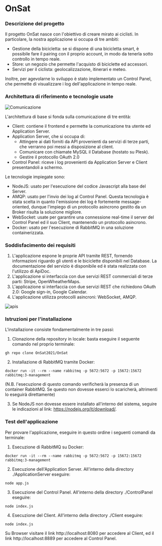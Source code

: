 # OnSat

### Descrizione del progetto
Il progetto OnSat nasce con l'obiettivo di creare mirato ai ciclisti. In particolare, la nostra applicazione si occupa di tre ambiti:
* Gestione della bicicletta: se si dispone di una bicicletta smart, è possibile fare il pairing con il proprio account, in modo da tenerla sotto controllo in tempo reale.
* Store: un negozio che permette l'acquisto di biciclette ed accessori.
* Servizi per il ciclista: geolocalizzazione, itinerari e meteo.

Inoltre, per agevolarne lo sviluppo è stato implementato un Control Panel, che permette di visualizzare i log dell'applicazione in tempo reale.

### Architettura di riferimento e tecnologie usate

![Comunicazione](https://user-images.githubusercontent.com/12523738/125704389-aebb2e84-0234-48cf-ba94-8ee50a2a8b80.png)

L'architettura di base si fonda sulla comunicazione di tre entità:
* Client: contiene il frontend e permette la comunicazione tra utente ed Application Server.
* Application Server, che si occupa di:
  * Attingere ai dati forniti da API provenienti da servizi di terze parti, che verranno poi messi a disposizione al client.
  * Comunicare con chiamate MySQL il Database (hostato su Plesk).
  * Gestire il protocollo OAuth 2.0
* Control Panel: riceve i log provenienti da Application Server e Client presentandoli a schermo. 


 
Le tecnologie impiegate sono:
* NodeJS: usato per l'esecuzione del codice Javascript alla base del Server.
* AMQP: usato per l'invio dei log al Control Panel. Questa tecnologia è stata scelta in quanto l'emissione dei log è fortemente message-oriented, dunque l'impiego di un protocollo asincrono gestito da un Broker risulta la soluzione migliore.
* WebSocket: usate per garantire una connessione real-time il server del Control Panel ed il suo Client, mantenendo un protocollo asincrono.
* Docker: usato per l'esecuzione di RabbitMQ in una soluzione containerizzata.

### Soddisfacimento dei requisiti
1. L'applicazione espone le proprie API tramite REST, fornendo informazioni riguardo gli utenti e le biciclette disponibili nel Database. La documentazione del servizio è disponibile ed è stata realizzata con l'utilizzo di ApiDoc.
2. L'applicazione si interfaccia con due servizi REST commerciali di terze parti: Stripe, OpenWheatherMaps.
3. L'applicazione si interfaccia con due servizi REST che richiedono OAuth 2.0: Google sign-in, Google Calendar.
4. L'applicazione utilizza protocolli asincroni: WebSocket, AMQP.

![apis](https://user-images.githubusercontent.com/12523738/125705117-76e444b7-5b2a-4c16-8b7e-9744d11475ac.png)

### Istruzioni per l'installazione
L'installazione consiste fondamentalmente in tre passi:
1. Clonazione della repository in locale: basta eseguire il seguente comando nel proprio terminale:
``` 
gh repo clone OnSat2021/OnSat
``` 
2. Installazione di RabbitMQ tramite Docker:
``` 
docker run -it --rm --name rabbitmq -p 5672:5672 -p 15672:15672 rabbitmq:3-management
``` 
(N.B. l'esecuzione di questo comando verificherà la presenza di un container RabbitMQ. Se questo non dovesse esserci lo scaricherà, altrimenti lo eseguirà direttamente)

3. Se NodeJS non dovesse essere installato all'interno del sistema, seguire le indicazioni al link: https://nodejs.org/it/download/.

### Test dell'applicazione
Per provare l'applicazione, eseguire in questo ordine i seguenti comandi da terminale:
1. Esecuzione di RabbitMQ su Docker:
``` 
docker run -it --rm --name rabbitmq -p 5672:5672 -p 15672:15672 rabbitmq:3-management
``` 
2. Esecuzione dell'Application Server. All'interno della directory ./ApplicationServer eseguire:
``` 
node app.js
``` 
3. Esecuzione del Control Panel. All'interno della directory ./ControlPanel eseguire:
```
node index.js
``` 
4. Esecuzione del Client. All'interno della directory ./Client eseguire:
``` 
node index.js
``` 
Su Browser visitare il link http://localhost:8080 per accedere al Client, ed il link http://localhost:8889 per accedere al Control Panel.

